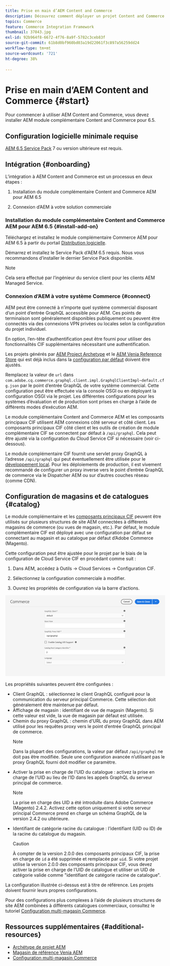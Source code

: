 ```yaml
---
title: Prise en main d’AEM Content and Commerce
description: Découvrez comment déployer un projet Content and Commerce AEM.
topics: Commerce
feature: Commerce Integration Framework
thumbnail: 37843.jpg
exl-id: 92b964f8-6672-4f76-8a9f-5782c3ceb83f
source-git-commit: 61b8d0bf960bd03a19d22061f3c897a56259dd24
workflow-type: tm+mt
source-wordcount: '721'
ht-degree: 38%

---
```


# Prise en main d’AEM Content and Commerce {#start}

Pour commencer à utiliser AEM Content and Commerce, vous devez installer AEM module complémentaire Content and Commerce pour 6.5.

## Configuration logicielle minimale requise

[AEM 6.5 Service Pack](https://experience.adobe.com/#/downloads/content/software-distribution/en/aem.html) 7 ou version ultérieure est requis.

## Intégration {#onboarding}

L’intégration à AEM Content and Commerce est un processus en deux étapes :

1. Installation du module complémentaire Content and Commerce AEM pour AEM 6.5

2. Connexion d’AEM à votre solution commerciale

### Installation du module complémentaire Content and Commerce AEM pour AEM 6.5 {#install-add-on}

Téléchargez et installez le module complémentaire Commerce AEM pour AEM 6.5 à partir du portail [Distribution logicielle](https://experience.adobe.com/#/downloads/content/software-distribution/en/aem.html).

Démarrez et installez le Service Pack d’AEM 6.5 requis. Nous vous recommandons d’installer le dernier Service Pack disponible.

>[!NOTE]
>
>Cela sera effectué par l’ingénieur du service client pour les clients AEM Managed Service.

### Connexion d’AEM à votre système Commerce {#connect}

AEM peut être connecté à n’importe quel système commercial disposant d’un point d’entrée GraphQL accessible pour AEM. Ces points de terminaison sont généralement disponibles publiquement ou peuvent être connectés via des connexions VPN privées ou locales selon la configuration du projet individuel.

En option, l’en-tête d’authentification peut être fourni pour utiliser des fonctionnalités CIF supplémentaires nécessitant une authentification.

Les projets générés par [AEM Project Archetype](https://github.com/adobe/aem-project-archetype) et le [AEM Venia Reference Store](https://github.com/adobe/aem-cif-guides-venia) qui est déjà inclus dans la [configuration par défaut](https://github.com/adobe/aem-cif-guides-venia/blob/main/ui.config/src/main/content/jcr_root/apps/venia/osgiconfig/config/com.adobe.cq.commerce.graphql.client.impl.GraphqlClientImpl~default.cfg.json) doivent être ajustés.

Remplacez la valeur de `url` dans `com.adobe.cq.commerce.graphql.client.impl.GraphqlClientImpl~default.cfg.json` par le point d’entrée GraphQL de votre système commercial. Cette configuration peut être effectuée via la console OSGI ou en déployant la configuration OSGI via le projet. Les différentes configurations pour les systèmes d’évaluation et de production sont prises en charge à l’aide de différents modes d’exécution AEM.

Le module complémentaire Content and Commerce AEM et les composants principaux CIF utilisent AEM connexions côté serveur et côté client. Les composants principaux CIF côté client et les outils de création de module complémentaire CIF se connectent par défaut à `/api/graphql`. Cela peut être ajusté via la configuration du Cloud Service CIF si nécessaire (voir ci-dessous).

Le module complémentaire CIF fournit une servlet proxy GraphQL à l’adresse `/api/graphql` qui peut éventuellement être utilisée pour le [développement local](develop.md). Pour les déploiements de production, il est vivement recommandé de configurer un proxy inverse vers le point d’entrée GraphQL de commerce via le Dispatcher AEM ou sur d’autres couches réseau (comme CDN).

## Configuration de magasins et de catalogues {#catalog}

Le module complémentaire et les [composants principaux CIF](https://github.com/adobe/aem-core-cif-components) peuvent être utilisés sur plusieurs structures de site AEM connectées à différents magasins de commerce (ou vues de magasin, etc.). Par défaut, le module complémentaire CIF est déployé avec une configuration par défaut se connectant au magasin et au catalogue par défaut d’Adobe Commerce (Magento).

Cette configuration peut être ajustée pour le projet par le biais de la configuration de Cloud Service CIF en procédant comme suit :

1. Dans AEM, accédez à Outils -> Cloud Services -> Configuration CIF.

2. Sélectionnez la configuration commerciale à modifier.

3. Ouvrez les propriétés de configuration via la barre d’actions.

![Configuration des Cloud Services CIF](/help/commerce/cif/assets/cif-cloud-service-config.png)

Les propriétés suivantes peuvent être configurées :

- Client GraphQL : sélectionnez le client GraphQL configuré pour la communication du serveur principal Commerce. Cette sélection doit généralement être maintenue par défaut.
- Affichage de magasin : identifiant de vue de magasin (Magento). Si cette valeur est vide, la vue de magasin par défaut est utilisée.
- Chemin du proxy GraphQL : chemin d’URL du proxy GraphQL dans AEM utilisé pour les requêtes proxy vers le point d’entrée GraphQL principal de commerce.
   >[!NOTE]
   >
   > Dans la plupart des configurations, la valeur par défaut `/api/graphql` ne doit pas être modifiée. Seule une configuration avancée n’utilisant pas le proxy GraphQL fourni doit modifier ce paramètre.
- Activer la prise en charge de l’UID du catalogue : activez la prise en charge de l’UID au lieu de l’ID dans les appels GraphQL du serveur principal de commerce.
   >[!NOTE]
   >
   > La prise en charge des UID a été introduite dans Adobe Commerce (Magento) 2.4.2. Activez cette option uniquement si votre serveur principal Commerce prend en charge un schéma GraphQL de la version 2.4.2 ou ultérieure.
- Identifiant de catégorie racine du catalogue : l’identifiant (UID ou ID) de la racine du catalogue du magasin.
   >[!CAUTION]
   >
   > À compter de la version 2.0.0 des composants principaux CIF, la prise en charge de `id` a été supprimée et remplacée par `uid`. Si votre projet utilise la version 2.0.0 des composants principaux CIF, vous devez activer la prise en charge de l’UID de catalogue et utiliser un UID de catégorie valide comme &quot;identifiant de catégorie racine de catalogue&quot;.

La configuration illustrée ci-dessus est à titre de référence. Les projets doivent fournir leurs propres configurations.

Pour des configurations plus complexes à l’aide de plusieurs structures de site AEM combinées à différents catalogues commerciaux, consultez le tutoriel [Configuration multi-magasin Commerce](configuring/multi-store-setup.md).

## Ressources supplémentaires {#additional-resources}

- [Archétype de projet AEM](https://github.com/adobe/aem-project-archetype)
- [Magasin de référence Venia AEM](https://github.com/adobe/aem-cif-guides-venia)
- [Configuration multi-magasin Commerce](configuring/multi-store-setup.md)
